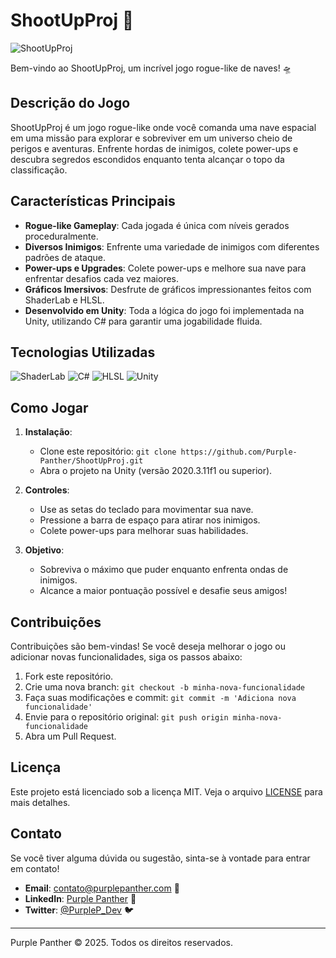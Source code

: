 # ShootUpProj 🚀

![ShootUpProj](https://m.gjcdn.net/game-header/1900/912094-crop0_45_1268_362-gejvfcph-v4.webp)

Bem-vindo ao ShootUpProj, um incrível jogo rogue-like de naves! 🛸

## Descrição do Jogo

ShootUpProj é um jogo rogue-like onde você comanda uma nave espacial em uma missão para explorar e sobreviver em um universo cheio de perigos e aventuras. Enfrente hordas de inimigos, colete power-ups e descubra segredos escondidos enquanto tenta alcançar o topo da classificação.

## Características Principais

- **Rogue-like Gameplay**: Cada jogada é única com níveis gerados proceduralmente.
- **Diversos Inimigos**: Enfrente uma variedade de inimigos com diferentes padrões de ataque.
- **Power-ups e Upgrades**: Colete power-ups e melhore sua nave para enfrentar desafios cada vez maiores.
- **Gráficos Imersivos**: Desfrute de gráficos impressionantes feitos com ShaderLab e HLSL.
- **Desenvolvido em Unity**: Toda a lógica do jogo foi implementada na Unity, utilizando C# para garantir uma jogabilidade fluida.

## Tecnologias Utilizadas

![ShaderLab](https://img.shields.io/badge/ShaderLab-52.9%25-blue)
![C#](https://img.shields.io/badge/C%23-37.9%25-green)
![HLSL](https://img.shields.io/badge/HLSL-9.2%25-purple)
![Unity](https://img.shields.io/badge/Unity-2020.3.11f1-black)

## Como Jogar

1. **Instalação**:
   - Clone este repositório: `git clone https://github.com/Purple-Panther/ShootUpProj.git`
   - Abra o projeto na Unity (versão 2020.3.11f1 ou superior).

2. **Controles**:
   - Use as setas do teclado para movimentar sua nave.
   - Pressione a barra de espaço para atirar nos inimigos.
   - Colete power-ups para melhorar suas habilidades.

3. **Objetivo**:
   - Sobreviva o máximo que puder enquanto enfrenta ondas de inimigos.
   - Alcance a maior pontuação possível e desafie seus amigos!

## Contribuições

Contribuições são bem-vindas! Se você deseja melhorar o jogo ou adicionar novas funcionalidades, siga os passos abaixo:

1. Fork este repositório.
2. Crie uma nova branch: `git checkout -b minha-nova-funcionalidade`
3. Faça suas modificações e commit: `git commit -m 'Adiciona nova funcionalidade'`
4. Envie para o repositório original: `git push origin minha-nova-funcionalidade`
5. Abra um Pull Request.

## Licença

Este projeto está licenciado sob a licença MIT. Veja o arquivo [LICENSE](LICENSE) para mais detalhes.

## Contato

Se você tiver alguma dúvida ou sugestão, sinta-se à vontade para entrar em contato!

- **Email**: contato@purplepanther.com 📧
- **LinkedIn**: [Purple Panther](https://www.linkedin.com/company/purple-panther) 🔗
- **Twitter**: [@PurpleP_Dev](https://twitter.com/PurpleP_Dev) 🐦

---

Purple Panther © 2025. Todos os direitos reservados.
